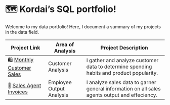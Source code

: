 # 🗺 Kordai’s SQL portfolio!


Welcome to my data portfolio! Here, I document a summary of my projects in the data field.

| Project Link | Area of Analysis | Project Description |
| --- | --- | --- |
| 🛍 [Monthly Customer Sales](https://github.com/naakordaiaddy/SQL-Portfolio-Projects/tree/main/Monthly_Customer_Sales) | Customer Analysis | I gather and analyze customer data to determine spending habits and product popularity. |
| 🧾 [Sales Agent Invoices](https://github.com/naakordaiaddy/SQL-Portfolio-Projects/edit/main/Sales%20Agent%20Invoices/README.md) | Employee Output Analysis | I analyze sales data to garner general information on all sales agents output and effeciency. |
